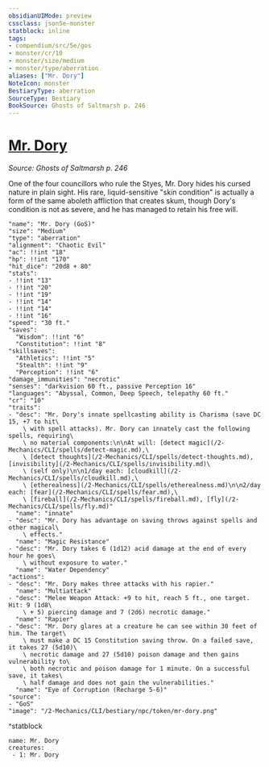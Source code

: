 ```yaml
---
obsidianUIMode: preview
cssclass: json5e-monster
statblock: inline
tags:
- compendium/src/5e/gos
- monster/cr/10
- monster/size/medium
- monster/type/aberration
aliases: ["Mr. Dory"]
NoteIcon: monster
BestiaryType: aberration
SourceType: Bestiary
BookSource: Ghosts of Saltmarsh p. 246
---
```

# [Mr. Dory](2-Mechanics/CLI/bestiary/npc/mr-dory-gos.md)
*Source: Ghosts of Saltmarsh p. 246*  

One of the four councillors who rule the Styes, Mr. Dory hides his cursed nature in plain sight. His rare, liquid-sensitive "skin condition" is actually a form of the same aboleth affliction that creates skum, though Dory's condition is not as severe, and he has managed to retain his free will.

```statblock
"name": "Mr. Dory (GoS)"
"size": "Medium"
"type": "aberration"
"alignment": "Chaotic Evil"
"ac": !!int "18"
"hp": !!int "170"
"hit_dice": "20d8 + 80"
"stats":
- !!int "13"
- !!int "20"
- !!int "19"
- !!int "14"
- !!int "14"
- !!int "16"
"speed": "30 ft."
"saves":
  "Wisdom": !!int "6"
  "Constitution": !!int "8"
"skillsaves":
  "Athletics": !!int "5"
  "Stealth": !!int "9"
  "Perception": !!int "6"
"damage_immunities": "necrotic"
"senses": "darkvision 60 ft., passive Perception 16"
"languages": "Abyssal, Common, Deep Speech, telepathy 60 ft."
"cr": "10"
"traits":
- "desc": "Mr. Dory's innate spellcasting ability is Charisma (save DC 15, +7 to hit\
    \ with spell attacks). Mr. Dory can innately cast the following spells, requiring\
    \ no material components:\n\nAt will: [detect magic](/2-Mechanics/CLI/spells/detect-magic.md),\
    \ [detect thoughts](/2-Mechanics/CLI/spells/detect-thoughts.md), [invisibility](/2-Mechanics/CLI/spells/invisibility.md)\
    \ (self only)\n\n1/day each: [cloudkill](/2-Mechanics/CLI/spells/cloudkill.md),\
    \ [etherealness](/2-Mechanics/CLI/spells/etherealness.md)\n\n2/day each: [fear](/2-Mechanics/CLI/spells/fear.md),\
    \ [fireball](/2-Mechanics/CLI/spells/fireball.md), [fly](/2-Mechanics/CLI/spells/fly.md)"
  "name": "innate"
- "desc": "Mr. Dory has advantage on saving throws against spells and other magical\
    \ effects."
  "name": "Magic Resistance"
- "desc": "Mr. Dory takes 6 (1d12) acid damage at the end of every hour he goes\
    \ without exposure to water."
  "name": "Water Dependency"
"actions":
- "desc": "Mr. Dory makes three attacks with his rapier."
  "name": "Multiattack"
- "desc": "Melee Weapon Attack: +9 to hit, reach 5 ft., one target. Hit: 9 (1d8\
    \ + 5) piercing damage and 7 (2d6) necrotic damage."
  "name": "Rapier"
- "desc": "Mr. Dory glares at a creature he can see within 30 feet of him. The target\
    \ must make a DC 15 Constitution saving throw. On a failed save, it takes 27 (5d10)\
    \ necrotic damage and 27 (5d10) poison damage and then gains vulnerability to\
    \ both necrotic and poison damage for 1 minute. On a successful save, it takes\
    \ half damage and does not gain the vulnerabilities."
  "name": "Eye of Corruption (Recharge 5-6)"
"source":
- "GoS"
"image": "/2-Mechanics/CLI/bestiary/npc/token/mr-dory.png"
```
^statblock

```encounter-table
name: Mr. Dory
creatures:
 - 1: Mr. Dory
```